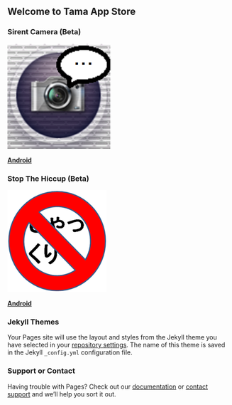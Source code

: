 ## Welcome to Tama App Store

### Sirent Camera (Beta)

![Image of Sirent Camera](/camera.png/)

[**Android**](https://github.com/eggman108/Sirent-Camera/releases/tag/v0.1-beta.1)

### Stop The Hiccup (Beta)

![Image of Stop The Hiccup](/sth.png)

[**Android**](https://github.com/eggman108/Stop-The-Hiccup/releases)

### Jekyll Themes

Your Pages site will use the layout and styles from the Jekyll theme you have selected in your [repository settings](https://github.com/eggman108/Tama-App-Store/settings). The name of this theme is saved in the Jekyll `_config.yml` configuration file.

### Support or Contact

Having trouble with Pages? Check out our [documentation](https://help.github.com/categories/github-pages-basics/) or [contact support](https://github.com/contact) and we’ll help you sort it out.

